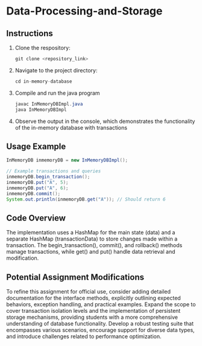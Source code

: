 # Data-Processing-and-Storage

## Instructions
1. Clone the respository:
   ```java
   git clone <repository_link>
   ```
3. Navigate to the project directory:
    ``` java
   cd in-memory-database
    ```
5. Compile and run the java program
    ```java
    javac InMemoryDBImpl.java
    java InMemoryDBImpl
    ```
6. Observe the output in the console, which demonstrates the functionality of the in-memory database with transactions

## Usage Example
```java
InMemoryDB inmemoryDB = new InMemoryDBImpl();

// Example transactions and queries
inmemoryDB.begin_transaction();
inmemoryDB.put("A", 5);
inmemoryDB.put("A", 6);
inmemoryDB.commit();
System.out.println(inmemoryDB.get("A")); // Should return 6
```

## Code Overview
The implementation uses a HashMap for the main state (data) and a separate HashMap (transactionData) to store changes made within a transaction. The begin_transaction(), commit(), and rollback() methods manage transactions, while get() and put() handle data retrieval and modification.

## Potential Assignment Modifications
To refine this assignment for official use, consider adding detailed documentation for the interface methods, explicitly outlining expected behaviors, exception handling, and practical examples. Expand the scope to cover transaction isolation levels and the implementation of persistent storage mechanisms, providing students with a more comprehensive understanding of database functionality. Develop a robust testing suite that encompasses various scenarios, encourage support for diverse data types, and introduce challenges related to performance optimization. 

